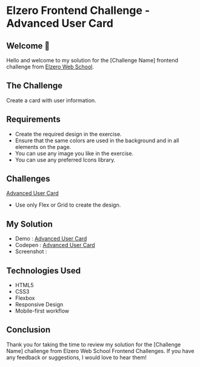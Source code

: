 # Elzero Frontend Challenge - Advanced User Card

## Welcome 👋

Hello and welcome to my solution for the [Challenge Name] frontend challenge from [Elzero Web School](https://elzero.org/category/challenges/front-end-challenges/).

## The Challenge

Create a card with user information.

## Requirements

- Create the required design in the exercise.
- Ensure that the same colors are used in the background and in all elements on the page.
- You can use any image you like in the exercise.
- You can use any preferred Icons library.

## Challenges

[Advanced User Card](images/challenge-screenshot.png)

- Use only Flex or Grid to create the design.

## My Solution

- Demo : [Advanced User Card](https://mouatezbenariba.github.io/Elzero-Frontend-Challenges/advanced-user-card/)
- Codepen : [Advanced User Card](https://codepen.io/mouatezbenariba/pen/jOKajEB)
- Screenshot :

## Technologies Used

- HTML5
- CSS3
- Flexbox
- Responsive Design
- Mobile-first workflow

## Conclusion

Thank you for taking the time to review my solution for the [Challenge Name] challenge from Elzero Web School Frontend Challenges. If you have any feedback or suggestions, I would love to hear them!
